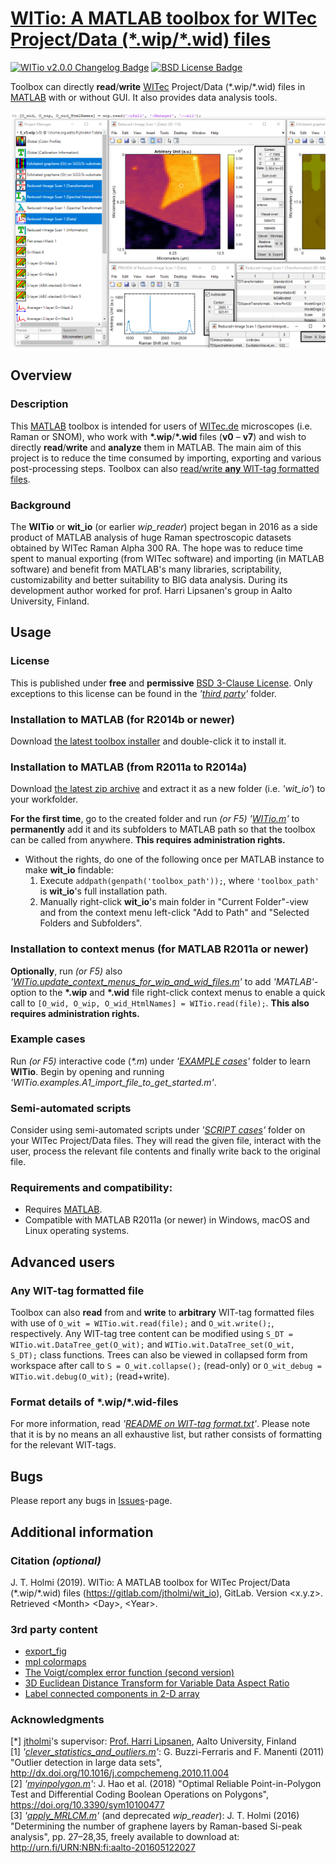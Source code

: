 # [WITio: A MATLAB toolbox for WITec Project/Data (\*.wip/\*.wid) files][file-exchange]

[![WITio v2.0.0 Changelog Badge][changelog-badge]][changelog] [![BSD License Badge][license-badge]][license]

[changelog-badge]: https://img.shields.io/badge/changelog-WITio_v2.0.0-0000ff.svg

Toolbox can directly **read**/**write** [WITec] Project/Data (\*.wip/\*.wid)
files in [MATLAB] with or without GUI. It also provides data analysis tools.

![Example image](README.png)



## Overview

### Description
This [MATLAB] toolbox is intended for users of [WITec.de][WITec] microscopes
(i.e. Raman or SNOM), who work with **\*.wip**/**\*.wid** files (**v0** &ndash; **v7**)
and wish to directly **read**/**write** and **analyze** them in MATLAB. The
main aim of this project is to reduce the time consumed by importing, exporting
and various post-processing steps. Toolbox can also [read/write **any** WIT-tag
formatted files](#any-wit-tag-formatted-file).

### Background
The **WITio** or **wit_io** (or earlier *wip_reader*) project began in 2016 as a side product
of MATLAB analysis of huge Raman spectroscopic datasets obtained by WITec Raman
Alpha 300 RA. The hope was to reduce time spent to manual exporting (from WITec
software) and importing (in MATLAB software) and benefit from MATLAB's many
libraries, scriptability, customizability and better suitability to BIG data
analysis. During its development author worked for prof. Harri Lipsanen's group
in Aalto University, Finland.



## Usage

### License
This is published under **free** and **permissive** [BSD 3-Clause License][license].
Only exceptions to this license can be found in the *'[third party]'* folder.

### Installation to MATLAB (for R2014b or newer)
Download [the latest toolbox installer] and double-click it to
install it.

### Installation to MATLAB (from R2011a to R2014a)
Download [the latest zip archive] and extract it as a new folder (i.e. *'wit_io'*)
to your workfolder.

**For the first time**, go to the created folder and run *(or F5)* *'[WITio.m]'*
to **permanently** add it and its subfolders to MATLAB path so that the toolbox
can be called from anywhere. **This requires administration rights.**
* Without the rights, do one of the following once per MATLAB instance to make
**wit_io** findable:
    1. Execute `addpath(genpath('toolbox_path'));`, where `'toolbox_path'`
is **wit_io**'s full installation path.
    2. Manually right-click **wit_io**'s main folder in "Current Folder"-view
and from the context menu left-click "Add to Path" and "Selected Folders and
Subfolders".

### Installation to context menus (for MATLAB R2011a or newer)
**Optionally**, run *(or F5)* also *'[WITio.update_context_menus_for_wip_and_wid_files.m]'*
to add *'MATLAB'*-option to the **\*.wip** and **\*.wid** file right-click
context menus to enable a quick call to `[O_wid, O_wip, O_wid_HtmlNames] = WITio.read(file);`.
**This also requires administration rights.**

### Example cases
Run *(or F5)* interactive code (*\*.m*) under *'[EXAMPLE cases]'* folder to
learn **WITio**. Begin by opening and running *'WITio.examples.A1_import_file_to_get_started.m'*.

### Semi-automated scripts
Consider using semi-automated scripts under *'[SCRIPT cases]'* folder on your
WITec Project/Data files. They will read the given file, interact with the
user, process the relevant file contents and finally write back to the original
file.

### Requirements and compatibility:
* Requires [MATLAB](https://www.mathworks.com/products/matlab.html).
* Compatible with MATLAB R2011a (or newer) in Windows, macOS and Linux operating
systems.

## Advanced users

### Any WIT-tag formatted file
Toolbox can also **read** from and **write** to **arbitrary** WIT-tag formatted
files with use of `O_wit = WITio.wit.read(file);` and `O_wit.write();`, respectively.
Any WIT-tag tree content can be modified using `S_DT = WITio.wit.DataTree_get(O_wit);`
and `WITio.wit.DataTree_set(O_wit, S_DT);` class functions. Trees can also be viewed
in collapsed form from workspace after call to `S = O_wit.collapse();` (read-only)
or `O_wit_debug = WITio.wit.debug(O_wit);` (read+write).

### Format details of \*.wip/\*.wid-files
For more information, read *'[README on WIT-tag format.txt]'*. Please note
that it is by no means an all exhaustive list, but rather consists of formatting
for the relevant WIT-tags.



## Bugs
Please report any bugs in [Issues](https://gitlab.com/jtholmi/wit_io/issues)-page.



## Additional information

### Citation *(optional)*
J. T. Holmi (2019). WITio: A MATLAB toolbox for WITec Project/Data (\*.wip/\*.wid) files (https://gitlab.com/jtholmi/wit_io), GitLab. Version \<x.y.z\>. Retrieved \<Month\> \<Day\>, \<Year\>.

### 3rd party content
* [export_fig](https://se.mathworks.com/matlabcentral/fileexchange/23629-export_fig)
* [mpl colormaps](https://bids.github.io/colormap/)
* [The Voigt/complex error function (second version)](https://se.mathworks.com/matlabcentral/fileexchange/47801-the-voigt-complex-error-function-second-version)
* [3D Euclidean Distance Transform for Variable Data Aspect Ratio](https://www.mathworks.com/matlabcentral/fileexchange/15455-3d-euclidean-distance-transform-for-variable-data-aspect-ratio)
* [Label connected components in 2-D array](https://www.mathworks.com/matlabcentral/fileexchange/26946-label-connected-components-in-2-d-array)

### Acknowledgments
[*] [jtholmi](https://gitlab.com/jtholmi)'s supervisor: [Prof. Harri Lipsanen](https://people.aalto.fi/harri.lipsanen), Aalto University, Finland  
[1] *'[clever_statistics_and_outliers.m]'*: G. Buzzi-Ferraris and F. Manenti (2011) "Outlier detection in large data sets", http://dx.doi.org/10.1016/j.compchemeng.2010.11.004  
[2] *'[myinpolygon.m]'*: J. Hao et al. (2018) "Optimal Reliable Point-in-Polygon Test and Differential Coding Boolean Operations on Polygons", https://doi.org/10.3390/sym10100477  
[3] *'[apply_MRLCM.m]'* (and deprecated *wip_reader*): J. T. Holmi (2016) "Determining the number of graphene layers by Raman-based Si-peak analysis", pp. 27&ndash;28,35, freely available to download at: http://urn.fi/URN:NBN:fi:aalto-201605122027  

[file-exchange]: https://se.mathworks.com/matlabcentral/fileexchange/70983-wit_io
[changelog]: ./CHANGELOG.md
[license]: ./LICENSE
[license-badge]: https://img.shields.io/badge/license-BSD-ff0000.svg
[WITec]: https://witec.de/
[MATLAB]: https://www.mathworks.com/products/matlab.html
[the latest toolbox installer]: ./WITio.mltbx
[the latest zip archive]: https://gitlab.com/jtholmi/wit_io/-/archive/master/wit_io-master.zip
[third party]: ./+WITio/+lib
[EXAMPLE cases]: ./+WITio/+examples
[SCRIPT cases]: ./+WITio/+scripts
[WITio.m]: ./WITio.m
[WITio.update_context_menus_for_wip_and_wid_files.m]: ./+WITio/update_context_menus_for_wip_and_wid_files.m
[README on WIT-tag format.txt]: ./+WITio/+doc/README%20on%20WIT-tag%20format.txt
[clever_statistics_and_outliers.m]: ./+WITio/+fun/clever_statistics_and_outliers.m
[myinpolygon.m]: ./+WITio/+fun/myinpolygon.m
[apply_MRLCM.m]: ./+WITio/+fun/+correct/apply_MRLCM.m